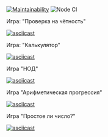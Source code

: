 [![Maintainability](https://api.codeclimate.com/v1/badges/a99a88d28ad37a79dbf6/maintainability)](https://codeclimate.com/github/codeclimate/codeclimate/maintainability)
![Node CI](https://github.com/OttoL1977/frontend-project-lvl1/workflows/Node%20CI/badge.svg)

Игра: "Проверка на чётность"

[![asciicast](https://asciinema.org/a/6t73Lk5XBusVaFjWurGhyzR3R.svg)](https://asciinema.org/a/6t73Lk5XBusVaFjWurGhyzR3R)

Игра: "Калькулятор"

[![asciicast](https://asciinema.org/a/nvIJYrcgrroAaWz45EvzK20sa.svg)](https://asciinema.org/a/nvIJYrcgrroAaWz45EvzK20sa)

Игра "НОД"

[![asciicast](https://asciinema.org/a/CgAzmqX3i666kXLcyGNE4kaXp.svg)](https://asciinema.org/a/CgAzmqX3i666kXLcyGNE4kaXp)

Игра "Арифметическая прогрессия"

[![asciicast](https://asciinema.org/a/7mxf5KVryK9FuRbD7zrOVmv1E.svg)](https://asciinema.org/a/7mxf5KVryK9FuRbD7zrOVmv1E)

Игра "Простое ли число?"

[![asciicast](https://asciinema.org/a/IRq1otnNMWzANpxBokstG1pLw.svg)](https://asciinema.org/a/IRq1otnNMWzANpxBokstG1pLw)
